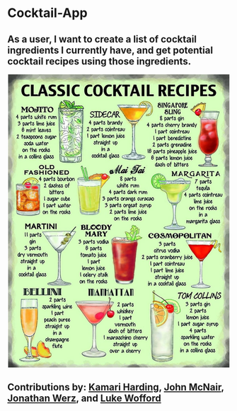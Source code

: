 # Cocktail-App

## As a user, I want to create a list of cocktail ingredients I currently have, and get potential cocktail recipes using those ingredients.

![SCREENSHOT](https://github.com/mcnairjm/cocktail-app/blob/main/assets/images/classic-cocktails.jpg?raw=true)

## Contributions by: [Kamari Harding](https://github.com/kozykoz1), [John McNair](https://github.com/mcnairjm), [Jonathan Werz](https://github.com/jdwerz83), and [Luke Wofford](https://github.com/woffordlm)
